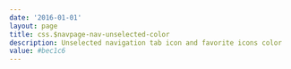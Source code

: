 ```yaml
---
date: '2016-01-01'
layout: page
title: css.$navpage-nav-unselected-color
description: Unselected navigation tab icon and favorite icons color 
value: #bec1c6 
---
```

